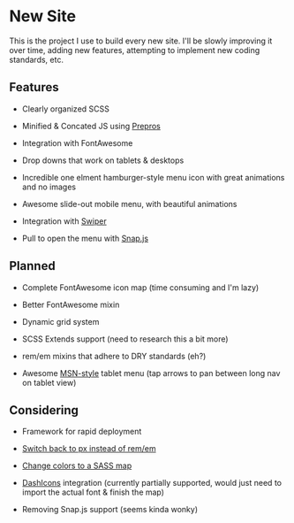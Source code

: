 New Site
========

This is the project I use to build every new site. I'll be slowly improving it over time, adding new features, attempting to implement new coding standards, etc.

Features
--------

* Clearly organized SCSS

* Minified & Concated JS using [Prepros](http://www.prepros.io/)

* Integration with FontAwesome

* Drop downs that work on tablets & desktops

* Incredible one elment hamburger-style menu icon with great animations and no images

* Awesome slide-out mobile menu, with beautiful animations

* Integration with [Swiper](https://github.com/nolimits4web/swiper/)

* Pull to open the menu with [Snap.js](https://github.com/jakiestfu/Snap.js/)

Planned
-------

* Complete FontAwesome icon map (time consuming and I'm lazy)

* Better FontAwesome mixin

* Dynamic grid system

* SCSS Extends support (need to research this a bit more)

* rem/em mixins that adhere to DRY standards (eh?)

* Awesome [MSN-style](http://www.msn.com/) tablet menu (tap arrows to pan between long nav on tablet view)

Considering
-----------

* Framework for rapid deployment

* [Switch back to px instead of rem/em](http://benfrain.com/just-use-pixels/)

* [Change colors to a SASS map](https://scotch.io/tutorials/aesthetic-sass-2-colors)

* [DashIcons](https://developer.wordpress.org/resource/dashicons/) integration (currently partially supported, would just need to import the actual font & finish the map)

* Removing Snap.js support (seems kinda wonky)
